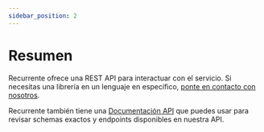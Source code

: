 ```yaml
---
sidebar_position: 2
---
```


# Resumen

Recurrente ofrece una REST API para interactuar con el servicio. Si necesitas
una librería en un lenguaje en específico, [ponte en contacto con
nosotros](mailto:soporte@recurrente.com).

Recurrente también tiene una [Documentación API](https://public.3.basecamp.com/p/gn3Tw4xcJxe2aNBjwM2WUn87) que puedes usar para revisar
schemas exactos y endpoints disponibles en nuestra API.
